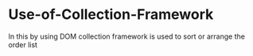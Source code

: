 # Use-of-Collection-Framework
In this by using DOM collection framework is used to sort or arrange the order list
